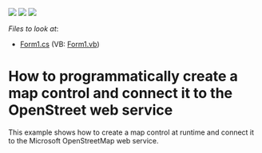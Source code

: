 <!-- default badges list -->
![](https://img.shields.io/endpoint?url=https://codecentral.devexpress.com/api/v1/VersionRange/128576760/13.1.4%2B)
[![](https://img.shields.io/badge/Open_in_DevExpress_Support_Center-FF7200?style=flat-square&logo=DevExpress&logoColor=white)](https://supportcenter.devexpress.com/ticket/details/E4665)
[![](https://img.shields.io/badge/📖_How_to_use_DevExpress_Examples-e9f6fc?style=flat-square)](https://docs.devexpress.com/GeneralInformation/403183)
<!-- default badges end -->
<!-- default file list -->
*Files to look at*:

* [Form1.cs](./CS/CreateMap/Form1.cs) (VB: [Form1.vb](./VB/CreateMap/Form1.vb))
<!-- default file list end -->
# How to programmatically create a map control and connect it to the OpenStreet web service 


<p>This example shows how to create a map control at runtime and connect it to the Microsoft OpenStreetMap web service.</p>

<br/>


